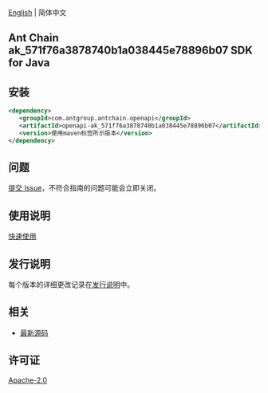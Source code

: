 [English](README.md) | 简体中文

## Ant Chain ak_571f76a3878740b1a038445e78896b07 SDK for Java

## 安装

```xml
<dependency>
   <groupId>com.antgroup.antchain.openapi</groupId>
   <artifactId>openapi-ak_571f76a3878740b1a038445e78896b07</artifactId>
   <version>使用maven标签所示版本</version>
</dependency>
```

## 问题

[提交 Issue](https://github.com/alipay/antchain-openapi-prod-sdk/issues/new)，不符合指南的问题可能会立即关闭。

## 使用说明

[快速使用](https://github.com/alipay/antchain-openapi-prod-sdk)

## 发行说明

每个版本的详细更改记录在[发行说明](./ChangeLog.txt)中。

## 相关

- [最新源码](https://github.com/alipay/antchain-openapi-prod-sdk/)

## 许可证

[Apache-2.0](http://www.apache.org/licenses/LICENSE-2.0)

